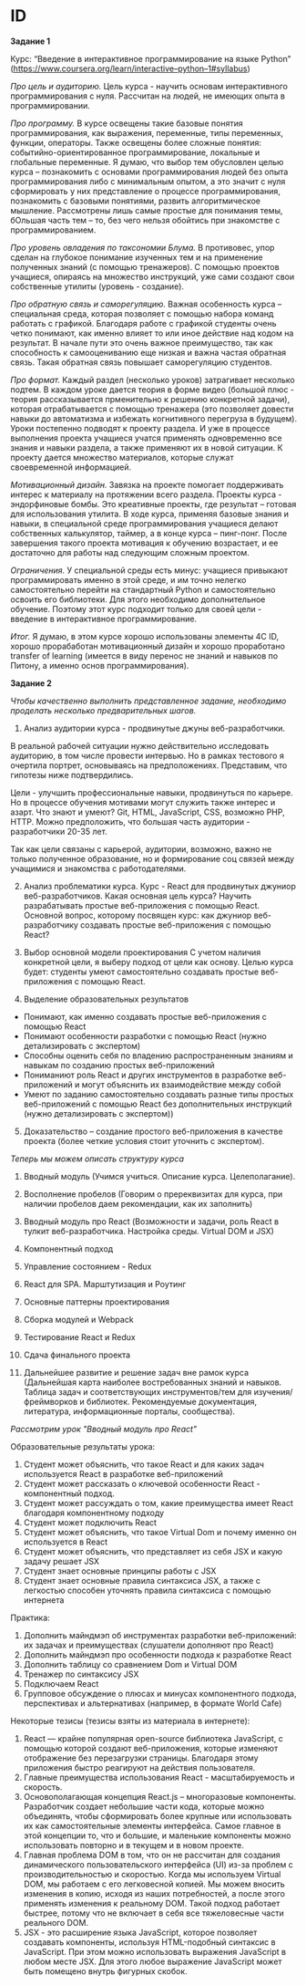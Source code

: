 # ID

**Задание 1**

Курс: “Введение в интерактивное программирование на языке Python”
(https://www.coursera.org/learn/interactive–python–1#syllabus)

*Про цель и аудиторию.* Цель курса - научить основам интерактивного программирования с нуля. Рассчитан на людей, не имеющих опыта в программировании. 

*Про программу.* В курсе освещены такие базовые понятия программирования, как выражения, переменные, типы переменных, функции, операторы. Также освещены более сложные понятия: событийно-ориентированное программирование, локальные и глобальные переменные. Я думаю, что выбор тем обусловлен целью курса – познакомить с основами программирования людей без опыта программирования либо с минимальным опытом, а это значит с нуля сформировать у них представление о процессе программирования, познакомить с базовыми понятиями, развить алгоритмическое мышление. Рассмотрены лишь самые простые для понимания темы, бОльшая часть тем  – то, без чего нельзя обойтись при знакомстве с программированием. 

*Про уровень овладения по таксономии Блума.* В противовес, упор сделан на глубокое понимание изученных тем и на применение полученных знаний (с помощью тренажеров). С помощью проектов учащиеся, опираясь на множество инструкций, уже сами создают свои собственные утилиты (уровень - создание). 

*Про обратную связь и саморегуляцию.* Важная особенность курса – специальная среда, которая позволяет с помощью набора команд работать с графикой. Благодаря работе с графикой студенты очень четко понимают, как именно влияет то или иное действие над кодом на результат. В начале пути это очень важное преимущество, так как способность к самооцениванию еще низкая и важна частая обратная связь. Такая обратная связь повышает саморегуляцию студентов.

*Про формат.* Каждый раздел (несколько уроков) затрагивает несколько подтем. В каждом уроке дается теория в форме видео (большой плюс - теория рассказывается прменительно к решению конкретной задачи), которая отрабатывается с помощью тренажера (это позволяет довести навыки до автоматизма и избежать когнитивного перегруза в будущем). Уроки постепенно подводят к проекту раздела. И уже в процессе выполнения проекта учащиеся учатся применять одновременно все знания и навыки раздела, а также применяют их в новой ситуации. К проекту дается множество материалов, которые служат своевременной информацией. 

*Мотивационный дизайн.* Завязка на проекте помогает поддерживать интерес к материалу на протяжении всего раздела. Проекты курса - эндорфиновые бомбы. Это креативные проекты, где результат  – готовая для использования утилита. В ходе курса, применяя базовые знания и навыки, в специальной среде программирования учащиеся делают собственных калькулятор, таймер, а в конце курса  – пинг-понг. После завершения такого проекта мотивация к обучению возрастает, и ее достаточно для работы над следующим сложным проектом. 

*Ограничения.* У специальной среды есть минус: учащиеся привыкают программировать именно в этой среде, и им точно нелегко самостоятельно перейти на стандартный Python и самостоятельно освоить его библиотеки. Для этого необходимо дополнительное обучение. Поэтому этот курс подходит только для своей цели - введение в интерактивное программирование.

*Итог.* Я думаю, в этом курсе хорошо использованы элементы 4C ID, хорошо прорабаботан мотивационный дизайн и хорошо проработано transfer of learning (имеется в виду перенос не знаний и навыков по Питону, а именно основ программирования).


**Задание 2**

*Чтобы качественно выполнить представленное задание, необходимо проделать несколько предварительных шагов.*

1) Анализ аудитории курса - продвинутые джуны веб-разработчики. 

В реальной рабочей ситуации нужно действительно исследовать аудиторию, в том числе провести интервью. Но в рамках тестового я очертила портрет, основываясь на предположениях. Представим, что гипотезы ниже подтвердились.

Цели - улучшить профессиональные навыки, продвинуться по карьере. Но в процессе обучения мотивами могут служить также интерес и азарт.
Что знают и умеют? Git, HTML, JavaScript, CSS, возможно PHP, HTTP.
Можно предположить, что большая часть аудитории - разработчики 20-35 лет.

Так как цели связаны с карьерой, аудитории, возможно, важно не только полученное образование, но и формирование соц связей между учащимися и знакомства с работодателями.

2) Анализ проблематики курса.
Курс - React для продвинутых джуниор веб-разработчиков.
Какая основная цель курса? Научить разрабатывать простые веб-приложения с помощью React.
Основной вопрос, которому посвящен курс: как джуниор веб-разработчику создавать простые веб-приложения с помощью React?

3) Выбор основной модели проектирования
С учетом наличия конкретной цели, я выберу подход от цели как основу.
Целью курса будет: студенты умеют самостоятельно создавать простые веб-приложения с помощью React. 

4) Выделение образовательных результатов

- Понимают, как именно создавать простые веб-приложения с помощью React
- Понимают особенности разработки с помощью React (нужно детализировать с экспертом)
- Способны оценить себя по владению распространенным знаниям и навыкам по созданию простых веб-приложений
- Пониманиют роль React и других инструментов в разработке веб-приложений и могут объяснить их взаимодействие между собой
- Умеют по заданию самостоятельно создавать разные типы простых веб-приложений с помощью React без дополнительных инструкций (нужно детализировать с экспертом))

5) Доказательство – создание простого веб-приложения в качестве проекта (более четкие условия стоит уточнить с экспертом).



*Теперь мы можем описать структуру курса*

1) Вводный модуль (Учимся учиться. Описание курса. Целеполагание).
2) Восполнение пробелов (Говорим о пререквизитах для курса, при наличии пробелов даем рекомендации, как их заполнить)

3) Вводный модуль про React (Возможности и задачи, роль React в тулкит веб-разработчика. Настройка среды. Virtual DOM и JSX)
4) Компонентный подход
5) Управление состоянием - Redux
6) React для SPA. Марштутизация и Роутинг
8) Основные паттерны проектирования
9) Сборка модулей и Webpack
10) Тестирование React и Redux
11) Сдача финального проекта

11) Дальнейшее развитие и решение задач вне рамок курса (Дальнейшая карта наиболее востребованных знаний и навыков. Таблица задач и соответствующих инструментов/тем для изучения/фреймворков и библиотек. Рекомендуемые документация, литература, информационные порталы, сообщества).



*Рассмотрим урок "Вводный модуль про React"*

Образовательные результаты урока:
1) Студент может объяснить, что такое React и для каких задач используется React в разработке веб-приложений
2) Студент может рассказать о ключевой особенности React - компонентный подход. 
3) Студент может рассуждать о том, какие преимущества имеет React благодаря компонентному подходу
3) Студент может подключить React
4) Студент может объяснить, что такое Virtual Dom и почему именно он используется в React
5) Студент может объяснить, что представляет из себя JSX и какую задачу решает JSX
6) Студент знает основные принципы работы с JSX
7) Студент знает основные правила синтаксиса JSX, а также с легкостью способен уточнять правила синтаксиса с помощью интернета

Практика:
1) Дополнить майндмэп об инструментах разработки веб-приложений: их задачах и преимуществах (слушатели дополняют про React)
2) Дополнить майндмэп про особенности подхода к разработке React
2) Дополнить таблицу со сравнением Dom и Virtual DOM
3) Тренажер по синтаксису JSX
4) Подключаем React
5) Групповое обсуждение о плюсах и минусах компонентного подхода, перспективах и альтернативах (например, в формате World Cafe)

Некоторые тезисы (тезисы взяты из материала в интернете):

1) React — крайне популярная  open-source библиотека JavaScript,  с помощью которой создают веб-приложения, которые изменяют отображение без перезагрузки страницы. Благодаря этому приложения быстро реагируют на действия пользователя.
2) Главные преимущества использования React - масштабируемость и скорость. 
3) Основополагающая концепция React.js – многоразовые компоненты. Разработчик создает небольшие части кода, которые можно объединять, чтобы сформировать более крупные или использовать их как самостоятельные элементы интерфейса. Самое главное в этой концепции то, что и большие, и маленькие компоненты можно использовать повторно и в текущем и в новом проекте.
4) Главная проблема DOM в том, что он не рассчитан для создания динамического пользовательского интерфейса (UI) из-за проблем с производительностью и скоростью. Когда мы используем Virtual DOM, мы работаем с его легковесной копией. Мы можем вносить изменения в копию, исходя из наших потребностей, а после этого применять изменения к реальному DOM. Такой подход работает быстрее, потому что не включает в себя все тяжеловесные части реального DOM.
5) JSX - это расширение языка JavaScript, которое позволяет создавать компоненты, используя HTML-подобный синтаксис в JavaScript. При этом можно использовать выражения JavaScript в любом месте JSX. Для этого любое выражение JavaScript может быть помещено внутрь фигурных скобок.
